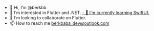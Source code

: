 - 👋 Hi, I’m @berkbb
- 👀 I’m interested in Flutter and .NET.
[- 🌱 I’m currently learning SwiftUI.](url)
- 💞️ I’m looking to collaborate on Flutter.
- 📫 How to reach me berkbaba_dev@outlook.com

<!---
berkbb/berkbb is a ✨ special ✨ repository because its `README.md` (this file) appears on your GitHub profile.
You can click the Preview link to take a look at your changes.
--->
